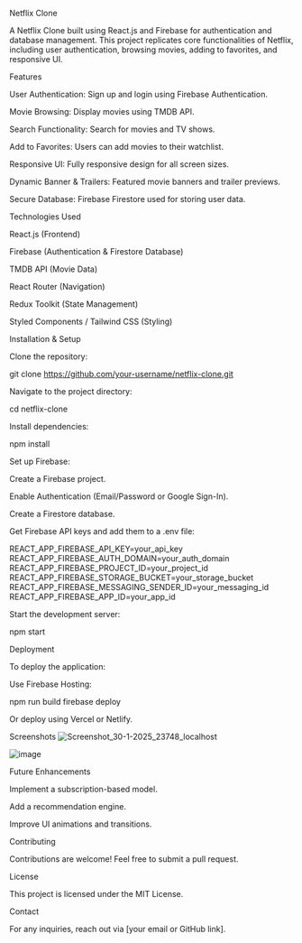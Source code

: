 Netflix Clone

A Netflix Clone built using React.js and Firebase for authentication and database management. This project replicates core functionalities of Netflix, including user authentication, browsing movies, adding to favorites, and responsive UI.

Features

User Authentication: Sign up and login using Firebase Authentication.

Movie Browsing: Display movies using TMDB API.

Search Functionality: Search for movies and TV shows.

Add to Favorites: Users can add movies to their watchlist.

Responsive UI: Fully responsive design for all screen sizes.

Dynamic Banner & Trailers: Featured movie banners and trailer previews.

Secure Database: Firebase Firestore used for storing user data.

Technologies Used

React.js (Frontend)

Firebase (Authentication & Firestore Database)

TMDB API (Movie Data)

React Router (Navigation)

Redux Toolkit (State Management)

Styled Components / Tailwind CSS (Styling)

Installation & Setup

Clone the repository:

git clone https://github.com/your-username/netflix-clone.git

Navigate to the project directory:

cd netflix-clone

Install dependencies:

npm install

Set up Firebase:

Create a Firebase project.

Enable Authentication (Email/Password or Google Sign-In).

Create a Firestore database.

Get Firebase API keys and add them to a .env file:

REACT_APP_FIREBASE_API_KEY=your_api_key
REACT_APP_FIREBASE_AUTH_DOMAIN=your_auth_domain
REACT_APP_FIREBASE_PROJECT_ID=your_project_id
REACT_APP_FIREBASE_STORAGE_BUCKET=your_storage_bucket
REACT_APP_FIREBASE_MESSAGING_SENDER_ID=your_messaging_id
REACT_APP_FIREBASE_APP_ID=your_app_id

Start the development server:

npm start

Deployment

To deploy the application:

Use Firebase Hosting:

npm run build
firebase deploy

Or deploy using Vercel or Netlify.

Screenshots
![Screenshot_30-1-2025_23748_localhost](https://github.com/user-attachments/assets/699c4e5d-e9ea-4cd1-b367-c68cb36a2120)

![image](https://github.com/user-attachments/assets/a3bec1cd-8bc0-446b-9a7b-7cdc842cea7b)


Future Enhancements

Implement a subscription-based model.

Add a recommendation engine.

Improve UI animations and transitions.

Contributing

Contributions are welcome! Feel free to submit a pull request.

License

This project is licensed under the MIT License.

Contact

For any inquiries, reach out via [your email or GitHub link].




 
